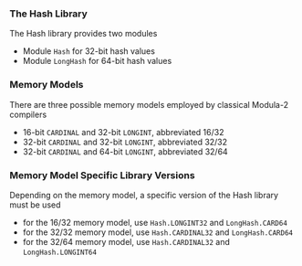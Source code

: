 ### The Hash Library ###

The Hash library provides two modules

* Module `Hash` for 32-bit hash values
* Module `LongHash` for 64-bit hash values

### Memory Models ###

There are three possible memory models employed by classical Modula-2 compilers

* 16-bit `CARDINAL` and 32-bit `LONGINT`, abbreviated 16/32
* 32-bit `CARDINAL` and 32-bit `LONGINT`, abbreviated 32/32
* 32-bit `CARDINAL` and 64-bit `LONGINT`, abbreviated 32/64

### Memory Model Specific Library Versions ###

Depending on the memory model, a specific version of the Hash library must be used

* for the 16/32 memory model, use `Hash.LONGINT32` and `LongHash.CARD64`
* for the 32/32 memory model, use `Hash.CARDINAL32` and `LongHash.CARD64`
* for the 32/64 memory model, use `Hash.CARDINAL32` and `LongHash.LONGINT64`
